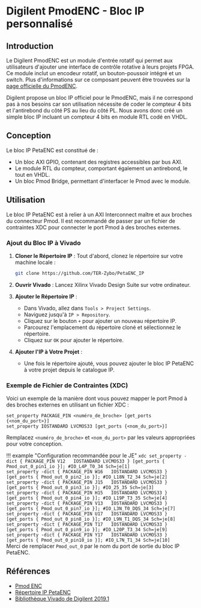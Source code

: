 # Digilent PmodENC - Bloc IP personnalisé

## Introduction

Le Digilent PmodENC est un module d'entrée rotatif qui permet aux utilisateurs d'ajouter une interface de contrôle rotative à leurs projets FPGA. Ce module inclut un encodeur rotatif, un bouton-poussoir intégré et un switch. Plus d'informations sur ce composant peuvent être trouvées sur la [page officielle du PmodENC](https://digilent.com/reference/pmod/pmodenc/start).

Digilent propose un bloc IP officiel pour le PmodENC, mais il ne correspond pas à nos besoins car son utilisation nécessite de coder le compteur 4 bits et l'antirebond du côté PS au lieu du côté PL. Nous avons donc créé un simple bloc IP incluant un compteur 4 bits en module RTL codé en VHDL.

## Conception

Le bloc IP PetaENC est constitué de :

- Un bloc AXI GPIO, contenant des registres accessibles par bus AXI.
- Le module RTL du compteur, comportant également un antirebond, le tout en VHDL.
- Un bloc Pmod Bridge, permettant d'interfacer le Pmod avec le module.


## Utilisation

Le bloc IP PetaENC est à relier à un AXI Interconnect maître et aux broches du connecteur Pmod. Il est recommandé de passer par un fichier de contraintes XDC pour connecter le port Pmod à des broches externes.

### Ajout du Bloc IP à Vivado

1. **Cloner le Répertoire IP** :
    Tout d'abord, clonez le répertoire sur votre machine locale :

    ```sh
    git clone https://github.com/TER-Zybo/PetaENC_IP
    ```

2. **Ouvrir Vivado** :
    Lancez Xilinx Vivado Design Suite sur votre ordinateur.

3. **Ajouter le Répertoire IP** :
    - Dans Vivado, allez dans `Tools > Project Settings`.
    - Naviguez jusqu'à `IP > Repository`.
    - Cliquez sur le bouton `+` pour ajouter un nouveau répertoire IP.
    - Parcourez l'emplacement du répertoire cloné et sélectionnez le répertoire.
    - Cliquez sur `OK` pour ajouter le répertoire.

4. **Ajouter l'IP à Votre Projet** :
    - Une fois le répertoire ajouté, vous pouvez ajouter le bloc IP PetaENC à votre projet depuis le catalogue IP.

### Exemple de Fichier de Contraintes (XDC)

Voici un exemple de la manière dont vous pouvez mapper le port Pmod à des broches externes en utilisant un fichier XDC :

```xdc
set_property PACKAGE_PIN <numéro_de_broche> [get_ports {<nom_du_port>}]
set_property IOSTANDARD LVCMOS33 [get_ports {<nom_du_port>}]
```

Remplacez `<numéro_de_broche>` et `<nom_du_port>` par les valeurs appropriées pour votre conception.

!!! example "Configuration recommandée pour le JE"
    ```xdc
    set_property -dict { PACKAGE_PIN V12   IOSTANDARD LVCMOS33 } [get_ports { Pmod_out_0_pin1_io }]; #IO_L4P_T0_34 Sch=je[1]						 
    set_property -dict { PACKAGE_PIN W16   IOSTANDARD LVCMOS33 } [get_ports { Pmod_out_0_pin2_io }]; #IO_L18N_T2_34 Sch=je[2]                     
    set_property -dict { PACKAGE_PIN J15   IOSTANDARD LVCMOS33 } [get_ports { Pmod_out_0_pin3_io }]; #IO_25_35 Sch=je[3]                          
    set_property -dict { PACKAGE_PIN H15   IOSTANDARD LVCMOS33 } [get_ports { Pmod_out_0_pin4_io }]; #IO_L19P_T3_35 Sch=je[4]                     
    set_property -dict { PACKAGE_PIN V13   IOSTANDARD LVCMOS33 } [get_ports { Pmod_out_0_pin7_io }]; #IO_L3N_T0_DQS_34 Sch=je[7]                  
    set_property -dict { PACKAGE_PIN U17   IOSTANDARD LVCMOS33 } [get_ports { Pmod_out_0_pin8_io }]; #IO_L9N_T1_DQS_34 Sch=je[8]                  
    set_property -dict { PACKAGE_PIN T17   IOSTANDARD LVCMOS33 } [get_ports { Pmod_out_0_pin9_io }]; #IO_L20P_T3_34 Sch=je[9]                     
    set_property -dict { PACKAGE_PIN Y17   IOSTANDARD LVCMOS33 } [get_ports { Pmod_out_0_pin10_io }]; #IO_L7N_T1_34 Sch=je[10]    
    ```
    Merci de remplacer `Pmod_out_0` par le nom du port de sortie du bloc IP PetaENC.

## Références

- [Pmod ENC](https://digilent.com/reference/pmod/pmodenc/start)
- [Répertoire IP PetaENC](https://github.com/TER-Zybo/PetaENC_IP)
- [Bibliothèque Vivado de Digilent 2019.1](https://github.com/Digilent/vivado-library/)